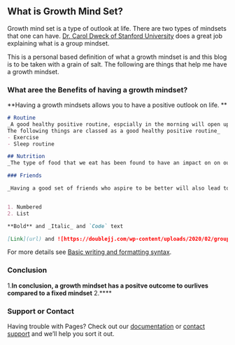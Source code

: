 ## What is Growth Mind Set?

Growth mind set is a type of outlook at life. There are two types of mindsets that one can have. [Dr. Carol Dweck of Stanford University](https://www.wgu.edu/blog/what-is-growth-mindset-8-steps-develop-one1904.html#close) does a great job explaining what is a group mindset.

This is a personal based definition of what a growth mindset is and this blog is to be taken with a grain of salt. The following are things that help me have a growth mindset.

### What aree the Benefits of having a growth mindset?

**Having a growth mindsets allows you to have a positive outlook on life. **

```markdown
# Routine
_A good healthy positive routine, espcially in the morning will open up the day to more healthy positive routines. 
The following things are classed as a good healthy positive routine_
- Exercise
- Sleep routine

## Nutrition
_The type of food that we eat has been found to have an impact on on our mental faculties. Mulnutrion can lead to depression, that is why it is important to have a balanced diet_

### Friends

_Having a good set of friends who aspire to be better will also lead to having a growth mindset. It is not a myth that the company we keep has an impact on our behavoural pyschology._


1. Numbered
2. List

**Bold** and _Italic_ and `Code` text

[Link](url) and ![https://doublejj.com/wp-content/uploads/2020/02/group-people.jpeg](src)
```

For more details see [Basic writing and formatting syntax](https://docs.github.com/en/github/writing-on-github/getting-started-with-writing-and-formatting-on-github/basic-writing-and-formatting-syntax).

### Conclusion
1.**In conclusion, a growth mindset has a positve outcome to ourlives compared to a fixed mindset**
2.****


### Support or Contact

Having trouble with Pages? Check out our [documentation](https://docs.github.com/categories/github-pages-basics/) or [contact support](https://support.github.com/contact) and we’ll help you sort it out.
